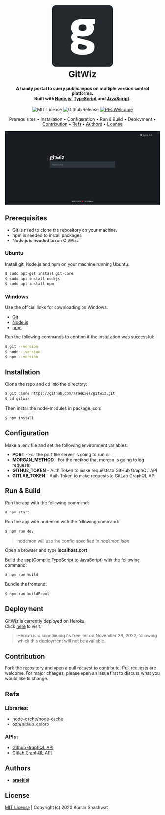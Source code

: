 <h1 align="center">
  <br>
  <a href="https://gitwiz.herokuapp.com"><img src="https://github.com/araekiel/gitwiz/blob/main/src/public/images/png/icon.png" alt="GitWiz" width="200"></a>
  <br>
  GitWiz
  <br>
</h1>

<h4 align="center">
A handy portal to query public repos on multiple version control platforms.
<br/>
Built with <a href="https://nodejs.org/en/">Node.js</a>, <a href="https://www.typescriptlang.org/">TypeScript</a> and <a href="https://developer.mozilla.org/en-US/docs/Web/JavaScript">JavaScript</a>.
</h4>

<p align="center">
  <a><img alt="MIT License" src="https://img.shields.io/apm/l/atomic-design-ui.svg?"></a>
  <a><img alt="Github Release" src="https://img.shields.io/badge/release-v1.2-blue"></a>
  <a href="http://makeapullrequest.com">
    <img alt="PRs Welcome"src="https://img.shields.io/badge/PRs-welcome-brightgreen.svg?style=flat">
  </a>
</p>

<p align="center">
  <a href="#prerequisites">Prerequisites</a> •
  <a href="#installation">Installation</a> •
  <a href="#configuration">Configuration</a> •
  <a href="#run--build">Run & Build</a> •
  <a href="#deployment">Deployment</a> •
  <a href="#contribution">Contribution</a> •
  <a href="#refs">Refs</a> •
  <a href="#authors">Authors</a> •
  <a href="#license">License</a>
</p>

<img alt="Gif" src="https://raw.githubusercontent.com/araekiel/gitwiz/master/src/public/images/other/gitwiz.gif">

## Prerequisites

- Git is need to clone the repository on your machine.
- npm is needed to install packages.
- Node.js is needed to run GitWiz.

### Ubuntu

Install git, Node.js and npm on your machine running Ubuntu:

```bash
$ sudo apt-get install git-core
$ sudo apt install nodejs
$ sudo apt install npm
```
### Windows 

Use the official links for downloading on Windows:

- [Git](https://git-scm.com/)
- [Node.js](https://nodejs.org/en/download/)
- [npm](https://www.npmjs.com/get-npm)

Run the following commands to confirm if the installation was successful:

```bash
$ git --version
$ node --version
$ npm --version 
```

## Installation

Clone the repo and cd into the directory: 

```bash
$ git clone https://github.com/araekiel/gitwiz.git
$ cd gitwiz 
```

Then install the node-modules in package.json:

```bash
$ npm install
```

## Configuration 

Make a .env file and set the following environment variables: 
- **PORT** - For the port the server is going to run on
- **MORGAN_METHOD** - For the method that morgan is going to log requests
- **GITHUB_TOKEN** - Auth Token to make requests to GitHub GraphQL API
- **GITLAB_TOKEN** - Auth Token to make requests to GitLab GraphQL API

## Run & Build

Run the app with the following command:

```bash
$ npm start
```

Run the app with nodemon with the following command:

```bash
$ npm run dev
```
> nodemon will use the config specified in *nodemon.json*

Open a browser and type **localhost:_port_**

Build the app(Compile TypeScript to JavaScript) with the following command:

```bash
$ npm run build
```

Bundle the frontend: 

```bash
$ npm run buildFront
```

## Deployment 

GitWiz is currently deployed on Heroku.
<br/>
Click [here](https://gitwiz.herokuapp.com) to visit.

> Heroku is discontinuing its free tier on November 28, 2022, following which this deployment will not be available.

## Contribution

Fork the repository and open a pull request to contribute.
Pull requests are welcome. For major changes, please open an issue first to discuss what you would like to change.

## Refs

### Libraries:

- [node-cache/node-cache](https://github.com/node-cache/node-cache)
- [ozh/github-colors](https://github.com/ozh/github-colors)

### APIs:

- [Github GraphQL API](https://developer.github.com/v4/)
- [Gitlab GraphQL API](https://docs.gitlab.com/ee/api/graphql/)

## Authors

- [**araekiel**](https://github.com/araekiel)

## License

[MIT License](https://github.com/araekiel/gitwiz/blob/master/LICENSE) | Copyright (c) 2020 Kumar Shashwat
